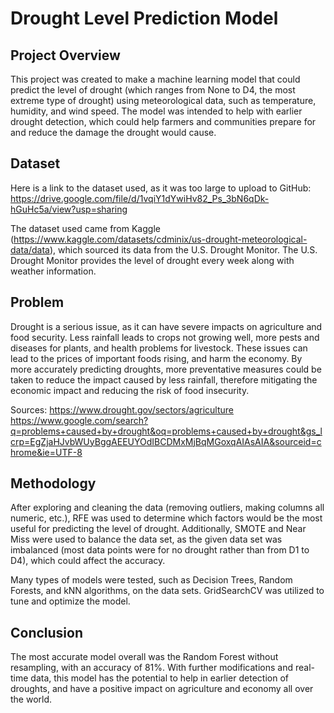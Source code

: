 # Drought Level Prediction Model

## Project Overview

This project was created to make a machine learning model that could predict the level of drought (which ranges from None to D4, the most extreme type of drought) using meteorological data, such as temperature, humidity, and wind speed. The model was intended to help with earlier drought detection, which could help farmers and communities prepare for and reduce the damage the drought would cause.

## Dataset

Here is a link to the dataset used, as it was too large to upload to GitHub: https://drive.google.com/file/d/1vqiY1dYwiHv82_Ps_3bN6qDk-hGuHc5a/view?usp=sharing 

The dataset used came from Kaggle (https://www.kaggle.com/datasets/cdminix/us-drought-meteorological-data/data), which sourced its data from the U.S. Drought Monitor. The U.S. Drought Monitor provides the level of drought every week along with weather information.

## Problem

Drought is a serious issue, as it can have severe impacts on agriculture and food security. Less rainfall leads to crops not growing well, more pests and diseases for plants, and health problems for livestock. These issues can lead to the prices of important foods rising, and harm the economy. By more accurately predicting droughts, more preventative measures could be taken to reduce the impact caused by less rainfall, therefore mitigating the economic impact and reducing the risk of food insecurity.   

Sources:
https://www.drought.gov/sectors/agriculture 
https://www.google.com/search?q=problems+caused+by+drought&oq=problems+caused+by+drought&gs_lcrp=EgZjaHJvbWUyBggAEEUYOdIBCDMxMjBqMGoxqAIAsAIA&sourceid=chrome&ie=UTF-8 

## Methodology

After exploring and cleaning the data (removing outliers, making columns all numeric, etc.), RFE was used to determine which factors would be the most useful for predicting the level of drought. Additionally, SMOTE and Near Miss were used to balance the data set, as the given data set was imbalanced (most data points were for no drought rather than from D1 to D4), which could affect the accuracy.

Many types of models were tested, such as Decision Trees, Random Forests, and kNN algorithms, on the data sets. GridSearchCV was utilized to tune and optimize the model.

## Conclusion

The most accurate model overall was the Random Forest without resampling, with an accuracy of 81%. With further modifications and real-time data, this model has the potential to help in earlier detection of droughts, and have a positive impact on agriculture and economy all over the world.


